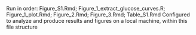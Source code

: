 Run in order: Figure_S1.Rmd; Figure_1_extract_glucose_curves.R; Figure_1_plot.Rmd; Figure_2.Rmd; Figure_3.Rmd; Table_S1.Rmd
Configured to analyze and produce results and figures on a local machine, within this file structure
